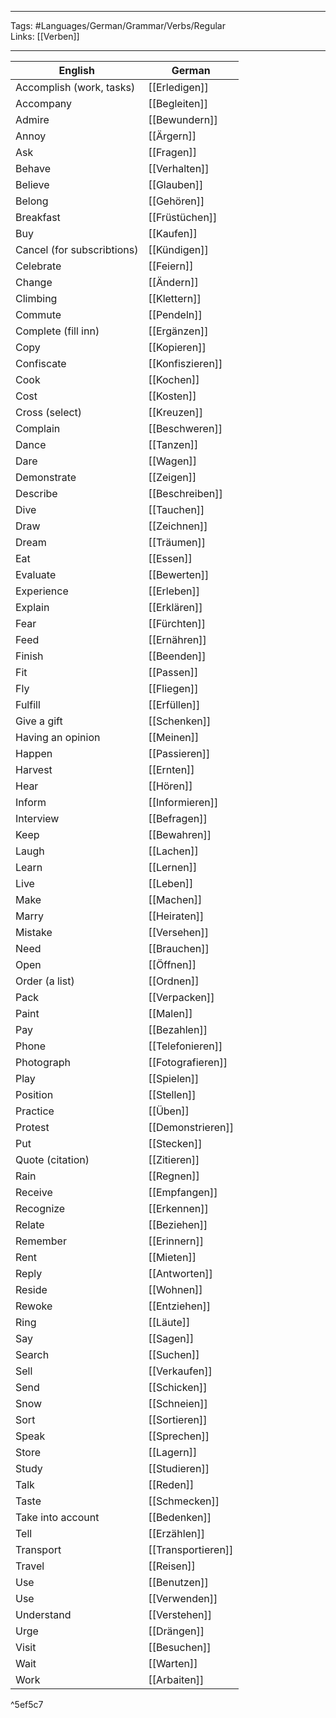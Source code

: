 ___
Tags: #Languages/German/Grammar/Verbs/Regular  
Links: [[Verben]]
___
English | German
------------ | ------------
Accomplish (work, tasks) | [[Erledigen]]
Accompany | [[Begleiten]]
Admire | [[Bewundern]]
Annoy | [[Ärgern]]
Ask | [[Fragen]]
Behave | [[Verhalten]]
Believe | [[Glauben]]
Belong | [[Gehören]]
Breakfast | [[Früstüchen]]
Buy | [[Kaufen]]
Cancel (for subscribtions) | [[Kündigen]]
Celebrate | [[Feiern]]
Change | [[Ändern]]
Climbing | [[Klettern]]
Commute | [[Pendeln]]
Complete (fill inn) | [[Ergänzen]]
Copy | [[Kopieren]]
Confiscate | [[Konfiszieren]]
Cook | [[Kochen]]
Cost | [[Kosten]]
Cross (select) | [[Kreuzen]]
Complain | [[Beschweren]]
Dance | [[Tanzen]]
Dare | [[Wagen]]
Demonstrate | [[Zeigen]]
Describe | [[Beschreiben]]
Dive | [[Tauchen]]
Draw | [[Zeichnen]]
Dream | [[Träumen]]
Eat | [[Essen]]
Evaluate | [[Bewerten]]
Experience | [[Erleben]]
Explain | [[Erklären]]
Fear | [[Fürchten]]
Feed | [[Ernähren]]
Finish | [[Beenden]]
Fit | [[Passen]]
Fly | [[Fliegen]]
Fulfill | [[Erfüllen]]
Give a gift | [[Schenken]]
Having an opinion | [[Meinen]]
Happen | [[Passieren]]
Harvest | [[Ernten]]
Hear | [[Hören]]
Inform | [[Informieren]]
Interview | [[Befragen]]
Keep | [[Bewahren]]
Laugh | [[Lachen]]
Learn | [[Lernen]]
Live | [[Leben]]
Make | [[Machen]]
Marry | [[Heiraten]]
Mistake | [[Versehen]] 
Need | [[Brauchen]]
Open | [[Öffnen]]
Order (a list) | [[Ordnen]]
Pack | [[Verpacken]]
Paint | [[Malen]]
Pay | [[Bezahlen]]
Phone | [[Telefonieren]]
Photograph | [[Fotografieren]]
Play | [[Spielen]]
Position | [[Stellen]]
Practice | [[Üben]]
Protest | [[Demonstrieren]]
Put | [[Stecken]]
Quote (citation) | [[Zitieren]]
Rain | [[Regnen]]
Receive | [[Empfangen]]
Recognize | [[Erkennen]]
Relate | [[Beziehen]]
Remember | [[Erinnern]]
Rent | [[Mieten]]
Reply | [[Antworten]]
Reside | [[Wohnen]]
Rewoke | [[Entziehen]]
Ring | [[Läute]]
Say | [[Sagen]]
Search | [[Suchen]]
Sell | [[Verkaufen]]
Send | [[Schicken]]
Snow | [[Schneien]]
Sort | [[Sortieren]]
Speak | [[Sprechen]]
Store | [[Lagern]]
Study | [[Studieren]]
Talk | [[Reden]]
Taste | [[Schmecken]]
Take into account | [[Bedenken]]
Tell | [[Erzählen]]
Transport | [[Transportieren]]
Travel | [[Reisen]]
Use | [[Benutzen]]
Use | [[Verwenden]]
Understand | [[Verstehen]]
Urge | [[Drängen]]
Visit | [[Besuchen]]
Wait | [[Warten]]
Work | [[Arbaiten]]

^5ef5c7